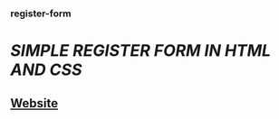 ### register-form
# *SIMPLE REGISTER FORM IN HTML AND CSS*
## [Website](https://goomy-wright.github.io/register-form)
